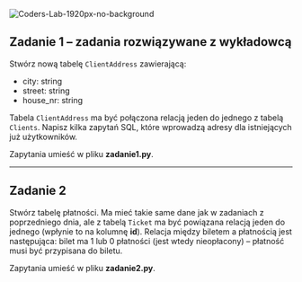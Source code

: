 ![Coders-Lab-1920px-no-background](https://user-images.githubusercontent.com/30623667/104709394-2cabee80-571f-11eb-9518-ea6a794e558e.png)


## Zadanie 1 &ndash; zadania rozwiązywane z wykładowcą

Stwórz nową tabelę `ClientAddress` zawierającą:

* city: string
* street: string
* house_nr: string

Tabela `ClientAddress` ma być połączona relacją jeden do jednego z tabelą
`Clients`. Napisz kilka zapytań SQL, które wprowadzą adresy dla istniejących
już użytkowników.

Zapytania umieść w pliku **zadanie1.py**.

---

## Zadanie 2

Stwórz tabelę płatności. Ma mieć takie same dane jak w zadaniach z
poprzedniego dnia, ale z tabelą `Ticket` ma być powiązana relacją jeden do
jednego (wpłynie to na kolumnę **id**). Relacja między biletem a płatnością
jest następująca: bilet ma 1 lub 0 płatności (jest wtedy nieopłacony) &ndash;
płatność musi być przypisana do biletu.

Zapytania umieść w pliku **zadanie2.py**.
